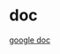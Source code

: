 # doc

[google doc](https://docs.google.com/document/d/1EkOeuJRB3zK8PSla8Yl4scGwIDlBk1L1zyLcnPj85Ic/edit?usp=drivesdk)
